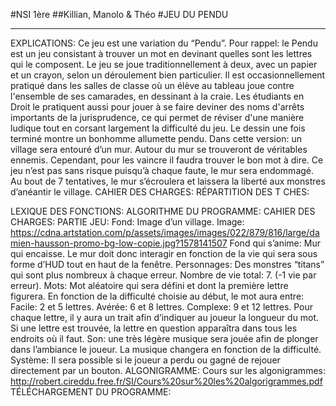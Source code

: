#NSI 1ère
##Killian, Manolo & Théo
#JEU DU PENDU
___

EXPLICATIONS:
Ce jeu est une variation du “Pendu”.
Pour rappel: le Pendu est un jeu consistant à trouver un mot en devinant quelles sont les lettres qui le composent. Le jeu se joue traditionnellement à deux, avec un papier et un crayon, selon un déroulement bien particulier.
Il est occasionnellement pratiqué dans les salles de classe où un élève au tableau joue contre l'ensemble de ses camarades, en dessinant à la craie. Les étudiants en Droit le pratiquent aussi pour jouer à se faire deviner des noms d'arrêts importants de la jurisprudence, ce qui permet de réviser d'une manière ludique tout en corsant largement la difficulté du jeu.
Le dessin une fois terminé montre un bonhomme allumette pendu.
Dans cette version: un village sera entouré d’un mur. Autour du mur se trouveront de véritables ennemis. Cependant, pour les vaincre il faudra trouver le bon mot à dire. Ce jeu n’est pas sans risque puisqu’à chaque faute, le mur sera endommagé. Au bout de 7 tentatives, le mur s’écroulera et laissera la liberté aux monstres d’anéantir le village.
CAHIER DES CHARGES:
RÉPARTITION DES T CHES:

LEXIQUE DES FONCTIONS:
ALGORITHME DU PROGRAMME:
CAHIER DES CHARGES:
PARTIE JEU:
Fond: Image d’un village.
Image: https://cdna.artstation.com/p/assets/images/images/022/879/816/large/damien-hausson-promo-bg-low-copie.jpg?1578141507
Fond qui s’anime: Mur qui encaisse. Le mur doit donc interagir en fonction de la vie qui sera sous forme d’HUD tout en haut de la fenêtre.
Personnages: Des monstres “titans” qui sont plus nombreux à chaque erreur.
Nombre de vie total: 7. (-1 vie par erreur).
Mots: Mot aléatoire qui sera défini et dont la première lettre figurera. En fonction de la difficulté choisie au début, le mot aura entre:
Facile: 2 et 5 lettres.
Avérée: 6 et 8 lettres.
Complexe: 9 et 12 lettres.
Pour chaque lettre, il y aura un trait afin d’indiquer au joueur la longueur du mot.
Si une lettre est trouvée, la lettre en question apparaîtra dans tous les endroits où il faut.
Son: une très légère musique sera jouée afin de plonger dans l’ambiance le joueur. La musique changera en fonction de la difficulté.
Système: Il sera possible si le joueur a perdu ou gagné de rejouer directement par un bouton.
ALGONIGRAMME:
Cours sur les algonigrammes: http://robert.cireddu.free.fr/SI/Cours%20sur%20les%20algorigrammes.pdf
TÉLÉCHARGEMENT DU PROGRAMME:

